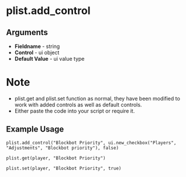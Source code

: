 # plist.add_control
## Arguments
* **Fieldname** - string
* **Control** - ui object
* **Default Value** - ui value type

# Note
* plist.get and plist.set function as normal, they have been modified to work with added controls as well as default controls.
* Either paste the code into your script or require it.

## Example Usage
```
plist.add_control("Blockbot Priority", ui.new_checkbox("Players", "Adjustments", "Blockbot priority"), false)

plist.get(player, "Blockbot Priority")

plist.set(player, "Blockbot Priority", true)
```
